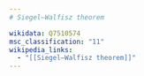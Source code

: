 ```yaml
---
# Siegel–Walfisz theorem

wikidata: Q7510574
msc_classification: "11"
wikipedia_links:
  - "[[Siegel–Walfisz theorem]]"
---
```

